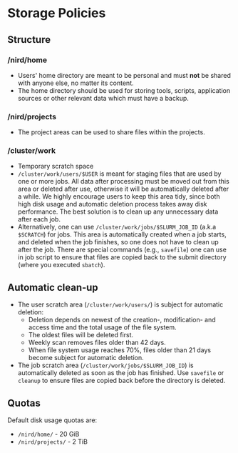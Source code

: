 # Storage Policies

## Structure

### /nird/home

* Users' home directory are meant to be personal and must **not** be shared with anyone else, no matter its content.
* The home directory should be used for storing tools, scripts, application sources or other relevant data which must have a backup.

### /nird/projects

* The project areas can be used to share files within the projects.

### /cluster/work

* Temporary scratch space
* `/cluster/work/users/$USER` is meant for staging files that are used by one
  or more jobs.  All data after processing must be moved out from this area or
  deleted after use, otherwise it will be automatically deleted after a while.
  We highly encourage users to keep this area tidy, since both high disk usage
  and automatic deletion process takes away disk performance. The best
  solution is to clean up any unnecessary data after each job.
* Alternatively, one can use `/cluster/work/jobs/$SLURM_JOB_ID` (a.k.a
  `$SCRATCH`) for jobs. This area is automatically created when a job starts,
  and deleted when the job finishes, so one does not have to clean up after
  the job. There are special commands (e.g., `savefile`) one can use in job script to ensure that
  files are copied back to the submit directory (where you executed `sbatch`).

## Automatic clean-up

* The user scratch area (`/cluster/work/users/`) is subject for automatic deletion:
  - Deletion depends on newest of the creation-, modification- and access time and the total usage of the file system.
  - The oldest files will be deleted first.
  - Weekly scan removes files older than 42 days.
  - When file system usage reaches 70%, files older than 21 days become
  subject for automatic deletion.
* The job scratch area (`/cluster/work/jobs/$SLURM_JOB_ID`) is automatically
  deleted as soon as the job has finished.  Use `savefile` or `cleanup` to
  ensure files are copied back before the directory is deleted.

## Quotas

Default disk usage quotas are:
* `/nird/home/` - 20 GiB
* `/nird/projects/`	- 2 TiB
